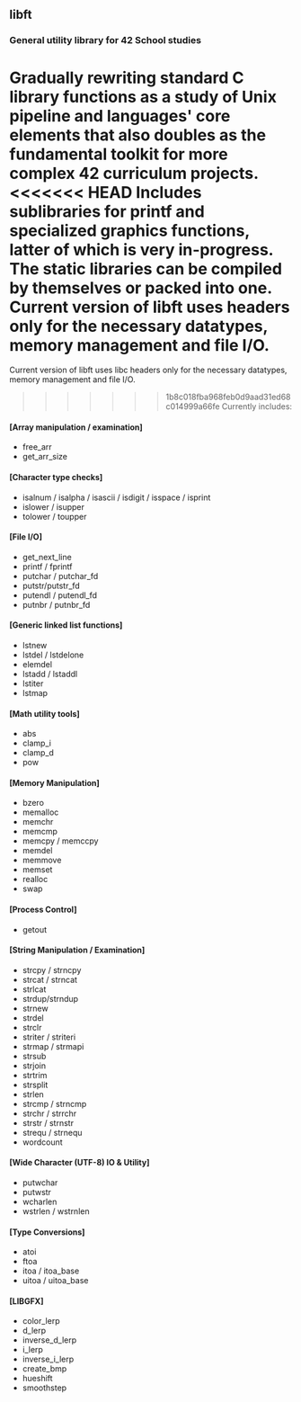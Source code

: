 ## libft
### General utility library for 42 School studies
Gradually rewriting standard C library functions as a study of Unix pipeline and languages' core elements that also doubles as the fundamental toolkit for more complex 42 curriculum projects. 
<<<<<<< HEAD
Includes sublibraries for printf and specialized graphics functions, latter of which is very in-progress. The static libraries can be compiled by themselves or packed into one.  
Current version of libft uses headers only for the necessary datatypes, memory management and file I/O.   
=======
Current version of libft uses libc headers only for the necessary datatypes, memory management and file I/O.  
>>>>>>> 1b8c018fba968feb0d9aad31ed68c014999a66fe
Currently includes:  

#### [Array manipulation / examination]
* free_arr
* get_arr_size

#### [Character type checks]
* isalnum / isalpha / isascii / isdigit / isspace / isprint
* islower / isupper
* tolower / toupper

#### [File I/O]
* get_next_line
* printf / fprintf
* putchar / putchar_fd
* putstr/putstr_fd
* putendl / putendl_fd
* putnbr / putnbr_fd

#### [Generic linked list functions]
* lstnew
* lstdel / lstdelone
* elemdel
* lstadd / lstaddl
* lstiter
* lstmap

#### [Math utility tools]
* abs
* clamp_i
* clamp_d
* pow

#### [Memory Manipulation]
* bzero
* memalloc
* memchr
* memcmp
* memcpy / memccpy
* memdel
* memmove
* memset
* realloc
* swap

#### [Process Control]
* getout

#### [String Manipulation / Examination]
* strcpy / strncpy
* strcat / strncat
* strlcat
* strdup/strndup
* strnew
* strdel
* strclr
* striter / striteri
* strmap / strmapi
* strsub
* strjoin
* strtrim
* strsplit
* strlen
* strcmp / strncmp
* strchr / strrchr
* strstr / strnstr
* strequ / strnequ
* wordcount

#### [Wide Character (UTF-8) IO & Utility]
* putwchar
* putwstr
* wcharlen
* wstrlen / wstrnlen

#### [Type Conversions]
* atoi
* ftoa
* itoa / itoa_base 
* uitoa / uitoa_base

####	[LIBGFX]

* color_lerp
* d_lerp
* inverse_d_lerp
* i_lerp
* inverse_i_lerp
* create_bmp
* hueshift
* smoothstep
